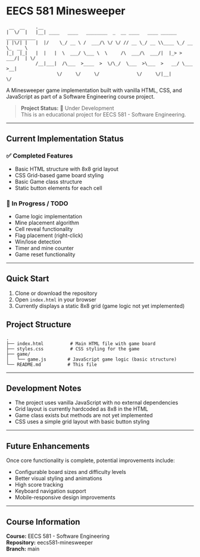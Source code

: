 # EECS 581 Minesweeper

```
 __  __    .__                                                                 
|  \/  |   |__| ____   ____   ________  _  __ ____   ____ ______   ___________ 
| |\/| |   |  |/    \_/ __ \ /  ___/\ \/ \/ // __ \_/ __ \\____ \_/ __ \_  __ \
|_|  |_|   |  |   |  \  ___/ \___ \  \     /\  ___/\  ___/|  |_> >  ___/|  | \/
           /__|___|  /\___  >____  >  \/\_/  \___  >\___  >   __/ \___  >__|   
                   \/     \/     \/              \/     \/|__|        \/       
```

A Minesweeper game implementation built with vanilla HTML, CSS, and JavaScript as part of a Software Engineering course project.

> **Project Status:** 🚧 Under Development  
> This is an educational project for EECS 581 - Software Engineering.

---

## Current Implementation Status

### ✅ Completed Features
- Basic HTML structure with 8x8 grid layout
- CSS Grid-based game board styling
- Basic Game class structure
- Static button elements for each cell

### 🚧 In Progress / TODO
- Game logic implementation
- Mine placement algorithm
- Cell reveal functionality
- Flag placement (right-click)
- Win/lose detection
- Timer and mine counter
- Game reset functionality

---

## Quick Start

1. Clone or download the repository
2. Open `index.html` in your browser
3. Currently displays a static 8x8 grid (game logic not yet implemented)

## Project Structure

```text
.
├── index.html          # Main HTML file with game board
├── styles.css          # CSS styling for the game
├── game/
│   └── game.js        # JavaScript game logic (basic structure)
└── README.md          # This file
```

---

## Development Notes

- The project uses vanilla JavaScript with no external dependencies
- Grid layout is currently hardcoded as 8x8 in the HTML
- Game class exists but methods are not yet implemented
- CSS uses a simple grid layout with basic button styling

---

## Future Enhancements

Once core functionality is complete, potential improvements include:
- Configurable board sizes and difficulty levels
- Better visual styling and animations
- High score tracking
- Keyboard navigation support
- Mobile-responsive design improvements

---

## Course Information

**Course:** EECS 581 - Software Engineering  
**Repository:** eecs581-minesweeper  
**Branch:** main
